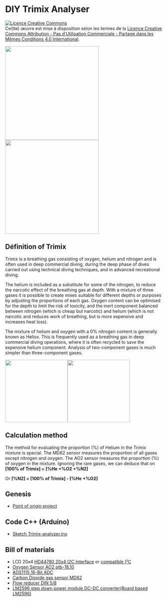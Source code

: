 # DIY Trimix Analyser 

<a rel="license" href="http://creativecommons.org/licenses/by-nc-sa/4.0/"><img alt="Licence Creative Commons" style="border-width:0" src="https://i.creativecommons.org/l/by-nc-sa/4.0/88x31.png" /></a><br />Ce(tte) œuvre est mise à disposition selon les termes de la <a rel="license" href="http://creativecommons.org/licenses/by-nc-sa/4.0/">Licence Creative Commons Attribution - Pas d’Utilisation Commerciale - Partage dans les Mêmes Conditions 4.0 International</a>.

<img src="https://github.com/captainigloo/Trimix-analyzer/blob/master/images/trimix.jpg" height="300"><img src="https://github.com/captainigloo/Trimix-analyzer/blob/master/images/deco-mix-sticker.jpg" height="300">

## Définition of Trimix

Trimix is a breathing gas consisting of oxygen, helium and nitrogen and is often used in deep commercial diving, during the deep phase of dives carried out using technical diving techniques, and in advanced recreational diving.

The helium is included as a substitute for some of the nitrogen, to reduce the narcotic effect of the breathing gas at depth. With a mixture of three gases it is possible to create mixes suitable for different depths or purposes by adjusting the proportions of each gas. Oxygen content can be optimised for the depth to limit the risk of toxicity, and the inert component balanced between nitrogen (which is cheap but narcotic) and helium (which is not narcotic and reduces work of breathing, but is more expensive and increases heat loss).

The mixture of helium and oxygen with a 0% nitrogen content is generally known as Heliox. This is frequently used as a breathing gas in deep commercial diving operations, where it is often recycled to save the expensive helium component. Analysis of two-component gases is much simpler than three-component gases.

<img src="https://github.com/captainigloo/Trimix-analyzer/blob/master/images/IMCA_Trimix_shoulder_quartered.svg.png" width="200"><img src="https://github.com/captainigloo/Trimix-analyzer/blob/master/images/IMCA_Trimix_shoulder.svg.png" width="200">

## Calculation method

The method for evaluating the proportion (%) of Helium in the Trimix mixture is special. The MD62 sensor measures the proportion of all gases except nitrogen and oxygen. The AO2 sensor measures the proportion (%) of oxygen in the mixture. Ignoring the rare gases, we can deduce that on **[100% of Trimix] = [%He +%O2 +%N2]**

Or  **[%N2] = [100% of Trimix] - [%He +%O2]**

## Genesis

- [Point of origin project](https://github.com/captainigloo/Trimix-analyzer/blob/master/genesis/readme.md)

## Code C++ (Arduino)

- [Sketch Trimix-analyzer.ino](https://github.com/captainigloo/Trimix-analyzer/blob/master/src/trimix-analyzer.ino)

## Bill of materials
- LCD 20x4 [HD44780 20x4 I2C Interface](https://www.amazon.com/s/ref=nb_sb_noss?url=search-alias%3Daps&field-keywords=HD44780+20x4+I2C+Interface) or [compatible I²C](https://fr.aliexpress.com/item/Free-shipping-LCD-module-Blue-screen-IIC-I2C-2004-5V-20X4-LCD-board-provides-library-files/1873368596.html)
- [Oxygen Sensor AO2 ptb-18.10](https://fr.aliexpress.com/item/City-sensor-ao2-ptb-18-10-oxygen-sensor/1258183473.html)
- [ADS1115 16-Bit ADC](https://fr.aliexpress.com/item/ADS1115-ADC-ultra-compact-16-precision-ADC-module-development-board/32309705230.html)
- [Carbon Dioxide gas sensor MD62](https://fr.aliexpress.com/item/heat-conduction-CO2-Carbon-Dioxide-gas-sensor-MD62/32808216273.html)
- [Flow reducer DIN 5/8](https://www.innodive.com/store/analyseurs-o2-et-he-48/reducteur-de-flux-921.html)
- [LM2596 step down power module DC-DC converter(Board based LM2596)](https://www.amazon.com/s/ref=nb_sb_noss?url=search-alias%3Daps&field-keywords=LM2596) 
